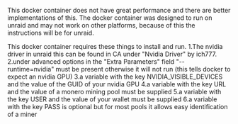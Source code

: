 This docker container does not have great performance and there are better implementations of this.
The docker container was designed to run on unraid and may not work on other platforms, because of this the instructions will be for unraid.

This docker container requires these things to install and run.
    1.The nvidia driver in unraid this can be found in CA under "Nvidia Driver" by ich777.
    2.under advanced options in the "Extra Parameters" field "--runtime=nvidia" must be present otherwise it will not run (this tells docker to expect an nvidia GPU)
    3.a variable with the key NVIDIA_VISIBLE_DEVICES and the value of the GUID of your nvidia GPU
    4.a variable with the key URL and the value of a monero mining pool must be supplied
    5.a variable with the key USER and the value of your wallet must be supplied
    6.a variable with the key PASS is optional but for most pools it allows easy identification of a miner
